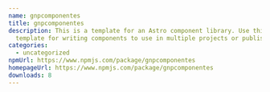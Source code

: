 ```yaml
---
name: gnpcomponentes
title: gnpcomponentes
description: This is a template for an Astro component library. Use this
  template for writing components to use in multiple projects or publish to NPM.
categories:
  - uncategorized
npmUrl: https://www.npmjs.com/package/gnpcomponentes
homepageUrl: https://www.npmjs.com/package/gnpcomponentes
downloads: 8
---
```

